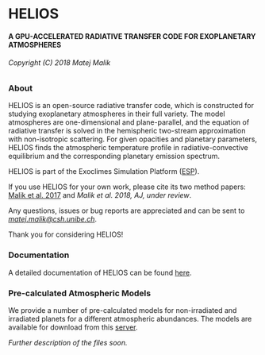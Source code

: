 # HELIOS #

#### A GPU-ACCELERATED RADIATIVE TRANSFER CODE FOR EXOPLANETARY ATMOSPHERES ####

###### Copyright (C) 2018 Matej Malik ######

### About ###

HELIOS is an open-source radiative transfer code, which is constructed for studying exoplanetary atmospheres in their full variety. The model atmospheres are one-dimensional and plane-parallel, and the equation of radiative transfer is solved in the hemispheric two-stream approximation with non-isotropic scattering. For given opacities and planetary parameters, HELIOS finds the atmospheric temperature profile in radiative-convective equilibrium and the corresponding planetary emission spectrum.

HELIOS is part of the Exoclimes Simulation Platform ([ESP](http://www.exoclime.net)).

If you use HELIOS for your own work, please cite its two method papers: [Malik et al. 2017](http://adsabs.harvard.edu/abs/2017AJ....153...56M) and *Malik et al. 2018, AJ, under review*.

Any questions, issues or bug reports are appreciated and can be sent to *matej.malik@csh.unibe.ch*. 

Thank you for considering HELIOS!

### Documentation ###

A detailed documentation of HELIOS can be found [here](https://heliosexo.readthedocs.io/).

### Pre-calculated Atmospheric Models ###

We provide a number of pre-calculated models for non-irradiated and irradiated planets for a different atmospheric abundances. The models are available for download from this [server](https://chaldene.unibe.ch/data/helios/).

_Further description of the files soon._
